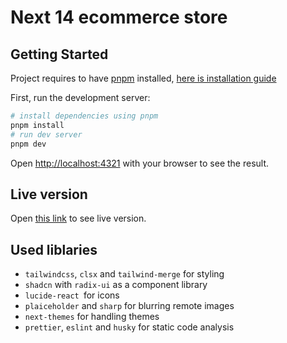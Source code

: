 # Next 14 ecommerce store

## Getting Started

Project requires to have [pnpm](https://pnpm.io/) installed, [here is installation guide](https://pnpm.io/installation)

First, run the development server:

```bash
# install dependencies using pnpm
pnpm install
# run dev server
pnpm dev
```

Open [http://localhost:4321](http://localhost:4321) with your browser to see the result.

## Live version

Open [this link](https://next-14-ecommerce-fawn.vercel.app/) to see live version.

## Used liblaries

- `tailwindcss`, `clsx` and `tailwind-merge` for styling
- `shadcn` with `radix-ui` as a component library
- `lucide-react `for icons
- `plaiceholder` and `sharp` for blurring remote images
- `next-themes` for handling themes
- `prettier`, `eslint` and `husky` for static code analysis
